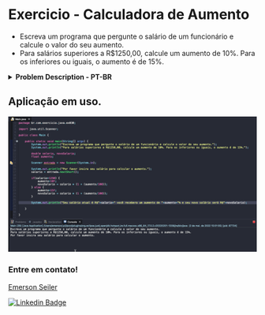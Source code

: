 # Exercicio - Calculadora de Aumento
- Escreva um programa que pergunte o salário de um funcionário e calcule o valor do seu aumento.
- Para salários superiores a R$1250,00, calcule um aumento de 10%. Para os inferiores ou iguais, o aumento é de 15%.

<details >
  <summary><b>Problem Description - PT-BR</b></summary>

- Faça um programa que leia um número de 0 a 9999 e mostre na tela cada um dos dígitos separados.

</details>

## Aplicação em uso.

![Gif Exercicio](./img/exercicio.gif)

### Entre em contato!

[Emerson Seiler](https://www.linkedin.com/in/seileremerson/)

[![Linkedin Badge](https://img.shields.io/badge/-seileremerson-blue?style=flat-square&logo=Linkedin&logoColor=white&link=https://www.linkedin.com/in/diogoalvesti/)](https://www.linkedin.com/in/seileremerson/)